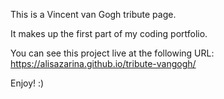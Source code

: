 This is a Vincent van Gogh tribute page.

It makes up the first part of my coding portfolio.

You can see this project live at the following URL:
https://alisazarina.github.io/tribute-vangogh/

Enjoy! :)